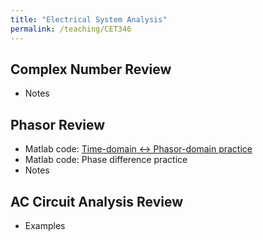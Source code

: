 ```yaml
---
title: "Electrical System Analysis"
permalink: /teaching/CET346
---
```



## Complex Number Review
* Notes

## Phasor Review
* Matlab code: [Time-domain <-> Phasor-domain practice](/files/CET346TimeToPhasor.m)
* Matlab code: Phase difference practice
* Notes

## AC Circuit Analysis Review
* Examples


